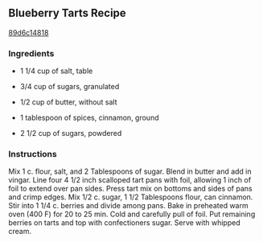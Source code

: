 ## Blueberry Tarts Recipe

[89d6c14818](http://cookeatshare.com/recipes/blueberry-tarts-88428)

### Ingredients

 - 1 1/4 cup of salt, table

 - 3/4 cup of sugars, granulated

 - 1/2 cup of butter, without salt

 - 1 tablespoon of spices, cinnamon, ground

 - 2 1/2 cup of sugars, powdered

### Instructions

Mix 1 c. flour, salt, and 2 Tablespoons of sugar. Blend in butter and add in vingar. Line four 4 1/2 inch scalloped tart pans with foil, allowing 1 inch of foil to extend over pan sides. Press tart mix on bottoms and sides of pans and crimp edges. Mix 1/2 c. sugar, 1 1/2 Tablespoons flour, can cinnamon. Stir into 1 1/4 c. berries and divide among pans. Bake in preheated warm oven (400 F) for 20 to 25 min. Cold and carefully pull of foil. Put remaining berries on tarts and top with confectioners sugar. Serve with whipped cream.